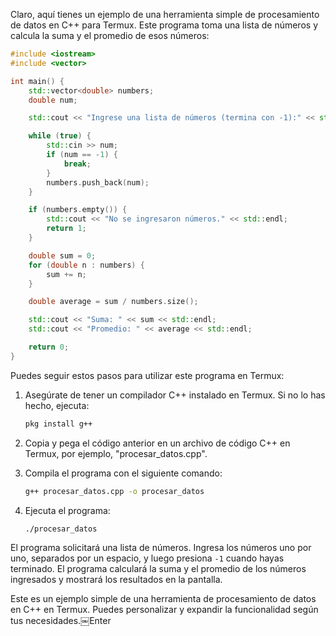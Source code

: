 Claro, aquí tienes un ejemplo de una herramienta simple de procesamiento de datos en C++ para Termux. Este programa toma una lista de números y calcula la suma y el promedio de esos números:

```cpp
#include <iostream>
#include <vector>

int main() {
    std::vector<double> numbers;
    double num;

    std::cout << "Ingrese una lista de números (termina con -1):" << std::endl;

    while (true) {
        std::cin >> num;
        if (num == -1) {
            break;
        }
        numbers.push_back(num);
    }

    if (numbers.empty()) {
        std::cout << "No se ingresaron números." << std::endl;
        return 1;
    }

    double sum = 0;
    for (double n : numbers) {
        sum += n;
    }

    double average = sum / numbers.size();

    std::cout << "Suma: " << sum << std::endl;
    std::cout << "Promedio: " << average << std::endl;

    return 0;
}
```

Puedes seguir estos pasos para utilizar este programa en Termux:

1. Asegúrate de tener un compilador C++ instalado en Termux. Si no lo has hecho, ejecuta:

   ```bash
   pkg install g++
   ```

2. Copia y pega el código anterior en un archivo de código C++ en Termux, por ejemplo, "procesar_datos.cpp".

3. Compila el programa con el siguiente comando:

   ```bash
   g++ procesar_datos.cpp -o procesar_datos
   ```

4. Ejecuta el programa:

   ```bash
   ./procesar_datos
   ```

El programa solicitará una lista de números. Ingresa los números uno por uno, separados por un espacio, y luego presiona `-1` cuando hayas terminado. El programa calculará la suma y el promedio de los números ingresados y mostrará los resultados en la pantalla.

Este es un ejemplo simple de una herramienta de procesamiento de datos en C++ en Termux. Puedes personalizar y expandir la funcionalidad según tus necesidades.￼Enter

